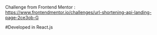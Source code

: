 Challenge from Frontend Mentor : https://www.frontendmentor.io/challenges/url-shortening-api-landing-page-2ce3ob-G

#Developed in React.js

